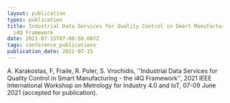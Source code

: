 ```yaml
---
layout: publication
types: publication
title: Industrial Data Services for Quality Control in Smart Manufacturing - the
  i4Q Framework
date: 2021-07-15T07:00:58.607Z
tags: conference_publications
publication_date: 2021-07-15
---
```

A. Karakostas, F, Fraile, R. Poler, S. Vrochidis, ''Industrial Data Services for Quality Control in Smart Manufacturing - the i4Q Framework'', 2021 IEEE International Workshop on Metrology for Industry 4.0 and IoT, 07-09 June 2021 (accepted for publication).